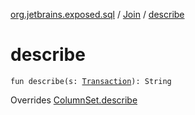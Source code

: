 [org.jetbrains.exposed.sql](../index.md) / [Join](index.md) / [describe](.)

# describe

`fun describe(s: `[`Transaction`](../-transaction/index.md)`): String`

Overrides [ColumnSet.describe](../-column-set/describe.md)


